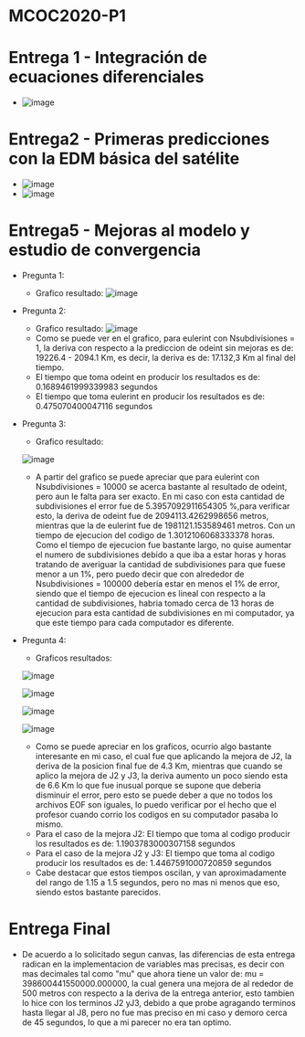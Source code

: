 # MCOC2020-P1
# Entrega 1 - Integración de ecuaciones diferenciales
- ![image](https://user-images.githubusercontent.com/43451947/91111616-fa560380-e64e-11ea-9730-1997954eb9eb.png)
# Entrega2 - Primeras predicciones con la EDM básica del satélite
- ![image](https://user-images.githubusercontent.com/43451947/91516562-d1857680-e8b9-11ea-8924-3ccf8a7b0753.png)
- ![image](https://user-images.githubusercontent.com/43451947/91516595-e6620a00-e8b9-11ea-8eeb-7cb335a26baf.png)
# Entrega5 - Mejoras al modelo y estudio de convergencia
- Pregunta 1:
  - Grafico resultado: ![image](https://user-images.githubusercontent.com/43451947/92336431-c62f0980-f076-11ea-9fee-5d2e557030ea.png)
- Pregunta 2:
  - Grafico resultado: ![image](https://user-images.githubusercontent.com/43451947/92336455-45244200-f077-11ea-8122-715daab5477b.png)
  - Como se puede ver en el grafico, para eulerint con Nsubdivisiones = 1, la deriva con respecto a la prediccion de odeint sin mejoras es de: 19226.4 - 2094.1 Km, es decir, la deriva es de:  17.132,3 Km al final del tiempo.
  - El tiempo que toma odeint en producir los resultados es de: 0.1689461999339983 segundos
  - El tiempo que toma eulerint en producir los resultados es de: 0.475070400047116 segundos
- Pregunta 3:
  - Grafico resultado:
  
  ![image](https://user-images.githubusercontent.com/43451947/92338312-f03bf800-f085-11ea-9cb4-21aeaca907a1.png)
  - A partir del grafico se puede apreciar que para eulerint con Nsubdivisiones = 10000 se acerca bastante al resultado de odeint, pero aun le falta para ser exacto.
  En mi caso con esta cantidad de subdivisiones el error fue de 5.3957092911654305 %,para verificar esto, la deriva de odeint fue de 2094113.4262998656 metros, mientras que la de eulerint fue de 1981121.153589461 metros. Con un tiempo de ejecucion del codigo de 1.3012106068333378 horas.
  Como el tiempo de ejecucion fue bastante largo, no quise aumentar el numero de subdivisiones debido a que iba a estar horas y horas tratando de averiguar la cantidad de subdivisiones para que fuese menor a un 1%, pero puedo decir que con alrededor de Nsubdivisiones = 100000 deberia estar en menos el 1% de error, siendo que el tiempo de ejecucion es lineal con respecto a la cantidad de subdivisiones, habria tomado cerca de 13 horas de ejecucion para esta cantidad de subdivisiones en mi computador, ya que este tiempo para cada computador es diferente.
- Pregunta 4:
  - Graficos resultados:
  
  ![image](https://user-images.githubusercontent.com/43451947/92336595-b57f9300-f078-11ea-86b0-6d7612492466.png)
  
  ![image](https://user-images.githubusercontent.com/43451947/92336598-bd3f3780-f078-11ea-885e-607b9770ed76.png)
  
  ![image](https://user-images.githubusercontent.com/43451947/92336603-c3cdaf00-f078-11ea-969d-31dce258849e.png)
  
  ![image](https://user-images.githubusercontent.com/43451947/92336613-d1833480-f078-11ea-89f7-386112229782.png)

  - Como se puede apreciar en los graficos, ocurrio algo bastante interesante en mi caso, el cual fue que aplicando la mejora de J2, la deriva de la posicion final fue de 4.3 Km, mientras que cuando se aplico la mejora de J2 y J3, la deriva aumento un poco siendo esta de 6.6 Km lo que fue inusual porque se supone que deberia disminuir el error, pero esto se puede deber a que no todos los archivos EOF son iguales, lo puedo verificar por el hecho que el profesor cuando corrio los codigos en su computador pasaba lo mismo.
  - Para el caso de la mejora J2: El tiempo que toma al codigo producir los resultados es de: 1.1903783000307158 segundos
  - Para el caso de la mejora J2 y J3: El tiempo que toma al codigo producir los resultados es de: 1.4467591000720859 segundos
  - Cabe destacar que estos tiempos oscilan, y van aproximadamente del rango de 1.15 a 1.5 segundos, pero no mas ni menos que eso, siendo estos bastante parecidos.
# Entrega Final
- De acuerdo a lo solicitado segun canvas, las diferencias de esta entrega radican en la implementacion de variables mas precisas, es decir con mas decimales tal como "mu" que ahora tiene un valor de: mu = 398600441550000.000000, la cual genera una mejora de al rededor de 500 metros con respecto a la deriva de la entrega anterior, esto tambien lo hice con los terminos J2 yJ3, debido a que probe agragando terminos hasta llegar al J8, pero no fue mas preciso en mi caso y demoro cerca de 45 segundos, lo que a mi parecer no era tan optimo. 
